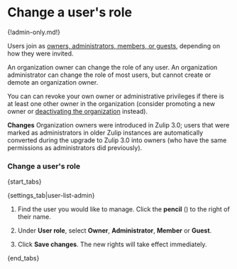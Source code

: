 # Change a user's role

{!admin-only.md!}

Users join as [owners, administrators, members, or
guests](/help/roles-and-permissions), depending on how they were
invited.

An organization owner can change the role of any user.  An
organization administrator can change the role of most users, but
cannot create or demote an organization owner.

You can can revoke your own owner or administrative privileges if
there is at least one other owner in the organization (consider
promoting a new owner or [deactivating the
organization](/help/deactivate-your-organization) instead).

**Changes** Organization owners were introduced in Zulip 3.0; users
that were marked as administrators in older Zulip instances are
automatically converted during the upgrade to Zulip 3.0 into owners
(who have the same permissions as administrators did previously).

### Change a user's role

{start_tabs}

{settings_tab|user-list-admin}

1. Find the user you would like to manage. Click the **pencil**
(<i class="fa fa-pencil"></i>) to the right of their name.

1. Under **User role**, select **Owner**, **Administrator**, **Member** or **Guest**.

1. Click **Save changes**. The new rights will take effect immediately.

{end_tabs}
